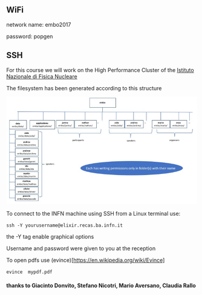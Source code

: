 


##  WiFi

network name: embo2017

password: popgen

##  SSH
For this course we will work on the High Performance Cluster of the [Istituto Nazionale di Fisica Nucleare](https://www.ba.infn.it/index.php/en/)

The filesystem has been generated according to this structure

<img src="./img/embo-directory-tree.jpg" alt="yay">

To connect to the INFN machine using SSH from a Linux terminal use:

```
ssh -Y yourusername@elixir.recas.ba.infn.it
```
the -Y tag enable graphical options

Username and password were given to you at the reception

To open pdfs use (evince)[https://en.wikipedia.org/wiki/Evince]

```
evince  mypdf.pdf
```


 #### thanks to Giacinto Donvito, Stefano Nicotri, Mario Aversano, Claudia Rallo
